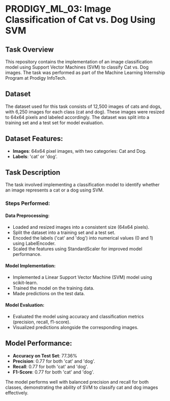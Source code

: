 # PRODIGY_ML_03: Image Classification of Cat vs. Dog Using SVM

## Task Overview
This repository contains the implementation of an image classification model using Support Vector Machines (SVM) to classify Cat vs. Dog images. The task was performed as part of the Machine Learning Internship Program at Prodigy InfoTech.

## Dataset
The dataset used for this task consists of 12,500 images of cats and dogs, with 6,250 images for each class (cat and dog). These images were resized to 64x64 pixels and labeled accordingly. The dataset was split into a training set and a test set for model evaluation.

## Dataset Features:
- **Images**: 64x64 pixel images, with two categories: Cat and Dog.
- **Labels**: 'cat' or 'dog'.

## Task Description
The task involved implementing a classification model to identify whether an image represents a cat or a dog using SVM.

### Steps Performed:
#### Data Preprocessing:
- Loaded and resized images into a consistent size (64x64 pixels).
- Split the dataset into a training set and a test set.
- Encoded the labels ('cat' and 'dog') into numerical values (0 and 1) using LabelEncoder.
- Scaled the features using StandardScaler for improved model performance.

#### Model Implementation:
- Implemented a Linear Support Vector Machine (SVM) model using scikit-learn.
- Trained the model on the training data.
- Made predictions on the test data.

#### Model Evaluation:
- Evaluated the model using accuracy and classification metrics (precision, recall, f1-score).
- Visualized predictions alongside the corresponding images.

## Model Performance:
- **Accuracy on Test Set**: 77.36%
- **Precision**: 0.77 for both 'cat' and 'dog'.
- **Recall**: 0.77 for both 'cat' and 'dog'.
- **F1-Score**: 0.77 for both 'cat' and 'dog'.

The model performs well with balanced precision and recall for both classes, demonstrating the ability of SVM to classify cat and dog images effectively.
